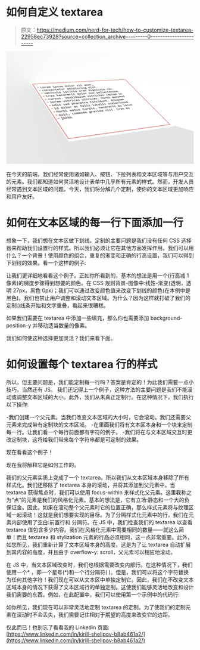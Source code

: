 # 如何自定义 textarea

> 原文：<https://medium.com/nerd-for-tech/how-to-customize-textarea-22958ec73928?source=collection_archive---------0----------------------->

![](img/3b5b46b9c6c982a474e74af7ff345140.png)

在今天的前端，我们经常使用诸如输入、按钮、下拉列表和文本区域等与用户交互的元素。我们都知道如何灵活地设计表单中几乎所有元素的样式。然而，开发人员经常遇到文本区域的问题。今天，我们将分解几个定制，使你的文本区域更加响应和用户友好。

# 如何在文本区域的每一行下面添加一行

想象一下，我们想在文本区做下划线。定制的主要问题是我们没有任何 CSS 选择器来帮助我们设置行的样式。所以我们必须让它在其他方面发挥作用。我们可以用什么？一个背景！使用颜色的组合，重复的渐变和正确的行高设置，我们可以得到下划线的效果。看一个这样的例子:

让我们更详细地看看这个例子。正如你所看到的，基本的想法是用一个(行高减 1 像素)的梯度步骤得到想要的颜色。在 CSS 规则背景-图像中:线性-渐变(透明，透明 27px，黑色 0px)；我们可以通过改变颜色值来改变下划线的颜色(在本例中是黑色)。我们也禁止用户调整和滚动文本区域。为什么？因为这样就打破了我们的定制:)线条开始和文字重叠，看起来很糟糕。

如果我们需要在 textarea 中添加一些填充，那么你也需要添加 background-position-y 并移动适当数量的像素。

我们如何使这种选择更加灵活？我们来看下面。

# 如何设置每个 textarea 行的样式

所以，但主要问题是，我们能定制每一行吗？答案是肯定的！为此我们需要一点小技巧，当然还有 JS。
我们还记得上一个例子，这种方法的主要问题是我们不能滚动或调整文本区域的大小。此外，我们从未真正定制行。在这种情况下，我们执行以下操作:

-我们创建一个父元素。当我们改变文本区域的大小时，它会滚动。我们还需要父元素来完成带有定制块的文本区域。
-在里面我们将有文本区本身和一个块来定制每一行。让我们看一个每行前面都有字符的例子。
-我们将在与文本区域交互时更改定制块，这将给我们带来每个字符串都是可定制的效果。

现在看看这个例子！

现在我将解释它是如何工作的。

我们的父元素实质上变成了一个 textarea。所以我们从文本区域本身移除了所有样式化。我们还移除了 textarea 本身的滚动，并将其添加到父元素中。当 textarea 获得焦点时，我们可以使用 focus-within 来样式化父元素。这里我称之为“点”的元素是我们的风格化元素。基本的想法是，它有立场:静态和一个大的负保证金。因此，如果在滚动整个父元素时它的位置正确，那么样式元素将与纹理区域一起滚动！这就是我们想要实现的目标。为了分隔样式化元素中的行，我们在元素内部使用了空白:前置行和 分隔符。在 JS 中，我们检查我们的 textarea 以查看 textarea 值包含多少内容。我们在风格化元素中需要相同的数量——就这么简单！而且 textarea 和 stylization 元素的行高必须相同，这一点非常重要。此外，如您所见，我们重新计算了文本区域本身的高度。这是为了让 textarea 自动扩展到其内容的高度，并且由于 overflow-y: scroll，父元素可以相应地滚动。

在 JS 中，当文本区域改变时，我们也根据需要改变内部行。在这种情况下，我们使用一个* ，即一个星号(*)和一个行分隔符( )。但是，我们可以将这个字符替换为任何其他字符！我们现在可以从文本区中单独定制它。因此，我们在不改变文本区域本身的情况下获得了文本区域行的单独定制。这使我们能够灵活地改变和设计我们需要的东西。例如，在此配置中，我们可以使用第一个示例中的代码行:

如你所见，我们现在可以非常灵活地定制 textarea 的定制。为了使我们的定制元素在滚动时不会丢失，我们需要记住相对于期望的高度来改变它的边距。

仅此而已！也别忘了看看我的 Linkedin 页面:[https://www.linkedin.com/in/kirill-shelipov-b8ab461a2/](https://www.linkedin.com/in/kirill-shelipov-b8ab461a2/)